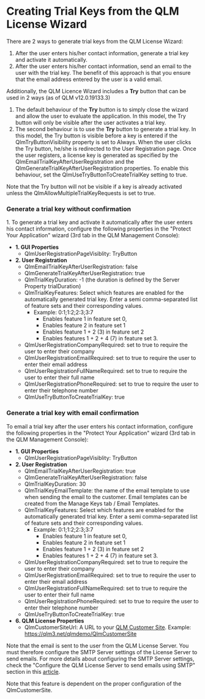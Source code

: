 # Creating Trial Keys from the QLM License Wizard

There are 2 ways to generate trial keys from the QLM License Wizard:

1. After the user enters his/her contact information, generate a trial key and activate it automatically.
2. After the user enters his/her contact information, send an email to the user with the trial key. The benefit of this approach is that you ensure that the email address entered by the user is a valid email.

Additionally, the QLM Licence Wizard includes a **Try** button that can be used in 2 ways (as of QLM v12.0.19133.3)

1. The default behaviour of the **Try** button is to simply close the wizard and allow the user to evaluate the application. In this model, the Try button will only be visible after the user activates a trial key.
2. The second behaviour is to use the **Try** button to generate a trial key. In this model, the Try button is visible before a key is entered if the QlmTryButtonVisibility property is set to Always. When the user clicks the Try button, he/she is redirected to the User Registration page. Once the user registers, a license key is generated as specified by the QlmEmailTrialKeyAfterUserRegistration and the QlmGenerateTrialKeyAfterUserRegistration properties. To enable this behaviour, set the QlmUseTryButtonToCreateTrialKey setting to true.

Note that the Try button will not be visible if a key is already activated unless the QlmAllowMultipleTrialKeyRequests is set to true.

&#x20;

### Generate a trial key without confirmation

1\. To generate a trial key and activate it automatically after the user enters his contact information, configure the following properties in the "Protect Your Application" wizard (3rd tab in the QLM Management Console):

* **1. GUI Properties**
  * QlmUserRegistrationPageVisiblity: TryButton
* **2. User Registration**
  * QlmEmailTrialKeyAfterUserRegistration: false
  * QlmGenerateTrialKeyAfterUserRegistration: true
  * QlmTrialKeyDuration: -1 (the duration is defined by the Server Property trialDuration)
  * QlmTrialKeyFeatures: Select which features are enabled for the automatically generated trial key. Enter a semi comma-separated list of feature sets and their corresponding values.
    * Example: 0:1;1:2;2:3;3:7
      * Enables feature 1 in feature set 0,
      * Enables feature 2 in feature set 1
      * Enables feature 1 + 2 (3) in feature set 2
      * Enables features 1 + 2 + 4 (7) in feature set 3.
  * QlmUserRegistrationCompanyRequired: set to true to require the user to enter their company
  * QlmUserRegistrationEmailRequired: set to true to require the user to enter their email address
  * QlmUserRegistrationFullNameRequired: set to true to require the user to enter their full name
  * QlmUserRegistrationPhoneRequired: set to true to require the user to enter their telephone number
  * QlmUseTryButtonToCreateTrialKey: true&#x20;

### Generate a trial key with email confirmation

To email a trial key after the user enters his contact information, configure the following properties in the "Protect Your Application" wizard (3rd tab in the QLM Management Console):

* **1. GUI Properties**
  * QlmUserRegistrationPageVisiblity: TryButton
* **2. User Registration**
  * QlmEmailTrialKeyAfterUserRegistration: true
  * QlmGenerateTrialKeyAfterUserRegistration: false
  * QlmTrialKeyDuration: 30
  * QlmTrialKeyEmailTemplate: the name of the email template to use when sending the email to the customer. Email templates can be created from the Manage Keys tab / Email Templates.
  * QlmTrialKeyFeatures: Select which features are enabled for the automatically generated trial key. Enter a semi comma-separated list of feature sets and their corresponding values.
    * Example: 0:1;1:2;2:3;3:7
      * Enables feature 1 in feature set 0,
      * Enables feature 2 in feature set 1
      * Enables feature 1 + 2 (3) in feature set 2
      * Enables features 1 + 2 + 4 (7) in feature set 3.
  * QlmUserRegistrationCompanyRequired: set to true to require the user to enter their company
  * QlmUserRegistrationEmailRequired: set to true to require the user to enter their email address
  * QlmUserRegistrationFullNameRequired: set to true to require the user to enter their full name
  * QlmUserRegistrationPhoneRequired: set to true to require the user to enter their telephone number
  * QlmUseTryButtonToCreateTrialKey: true
* **6. QLM License Properties**
  * QlmCustomerSiteUrl: A URL to your [QLM Customer Site](https://support.soraco.co/hc/en-us/articles/202932304-QlmCustomerSite-formerly-QlmAspLicenseSite-). Example: https://qlm3.net/qlmdemo/QlmCustomerSite

Note that the email is sent to the user from the QLM License Server. You must therefore configure the SMTP Server settings of the License Server to send emails. For more details about configuring the SMTP Server settings, check the "Configure the QLM License Server to send emails using SMTP" section in this [article](https://support.soraco.co/hc/en-us/articles/207894796-How-to-configure-QLM-to-send-mail-using-SMTP).

Note that this feature is dependent on the proper configuration of the QlmCustomerSite.
